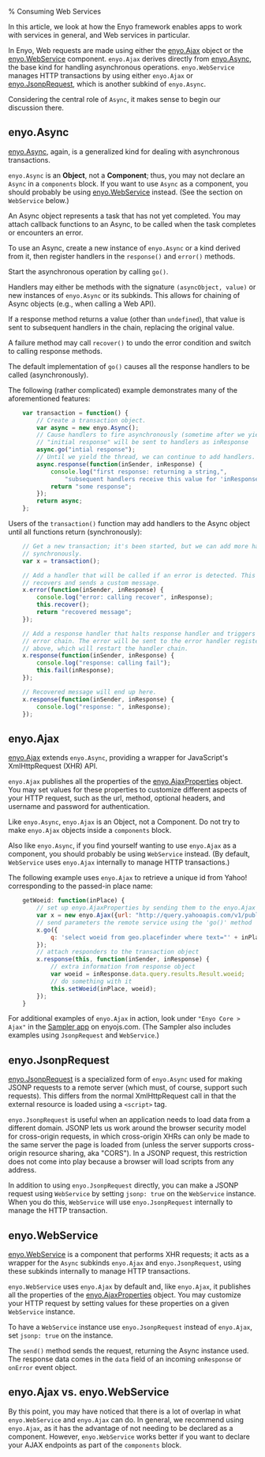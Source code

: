 % Consuming Web Services

In this article, we look at how the Enyo framework enables apps to work with
services in general, and Web services in particular.

In Enyo, Web requests are made using either the
[enyo.Ajax](../../../index.html#/kind/enyo.Ajax) object or the
[enyo.WebService](../../../index.html#/kind/enyo.WebService) component.
`enyo.Ajax` derives directly from [enyo.Async](../../../index.html#/kind/enyo.Async),
the base kind for handling asynchronous operations.  `enyo.WebService` manages
HTTP transactions by using either `enyo.Ajax` or
[enyo.JsonpRequest](../../../index.html#/kind/enyo.JsonpRequest), which is
another subkind of `enyo.Async`.

Considering the central role of `Async`, it makes sense to begin our discussion
there.

## enyo.Async

[enyo.Async](../../../index.html#/kind/enyo.Async), again, is a generalized kind for
dealing with asynchronous transactions.

`enyo.Async` is an **Object**, not a **Component**; thus, you may not declare an
`Async` in a `components` block.  If you want to use `Async` as a component, you
should probably be using [enyo.WebService](../../../index.html#/kind/enyo.WebService)
instead.  (See the section on `WebService` below.)

An Async object represents a task that has not yet completed.  You may attach
callback functions to an Async, to be called when the task completes or
encounters an error.

To use an Async, create a new instance of `enyo.Async` or a kind derived from
it, then register handlers in the `response()` and `error()` methods.

Start the asynchronous operation by calling `go()`.

Handlers may either be methods with the signature `(asyncObject, value)` or new
instances of `enyo.Async` or its subkinds.  This allows for chaining of Async
objects (e.g., when calling a Web API).

If a response method returns a value (other than `undefined`), that value is
sent to subsequent handlers in the chain, replacing the original value.

A failure method may call `recover()` to undo the error condition and switch
to calling response methods.

The default implementation of `go()` causes all the response handlers to be
called (asynchronously).

The following (rather complicated) example demonstrates many of the
aforementioned features:

```javascript
    var transaction = function() {
        // Create a transaction object.
        var async = new enyo.Async();
        // Cause handlers to fire asynchronously (sometime after we yield this thread).
        // "initial response" will be sent to handlers as inResponse
        async.go("intial response");
        // Until we yield the thread, we can continue to add handlers.
        async.response(function(inSender, inResponse) {
            console.log("first response: returning a string,",
                "subsequent handlers receive this value for 'inResponse'");
            return "some response";
        });
        return async;
    };
```

Users of the `transaction()` function may add handlers to the Async object
until all functions return (synchronously):

```javascript
    // Get a new transaction; it's been started, but we can add more handlers
    // synchronously.
    var x = transaction();

    // Add a handler that will be called if an error is detected. This handler
    // recovers and sends a custom message.
    x.error(function(inSender, inResponse) {
        console.log("error: calling recover", inResponse);
        this.recover();
        return "recovered message";
    });

    // Add a response handler that halts response handler and triggers the
    // error chain. The error will be sent to the error handler registered
    // above, which will restart the handler chain.
    x.response(function(inSender, inResponse) {
        console.log("response: calling fail");
        this.fail(inResponse);
    });

    // Recovered message will end up here.
    x.response(function(inSender, inResponse) {
        console.log("response: ", inResponse);
    });
```

## enyo.Ajax

[enyo.Ajax](../../../index.html#/kind/enyo.Ajax) extends `enyo.Async`, providing a wrapper
for JavaScript's XmlHttpRequest (XHR) API.

`enyo.Ajax` publishes all the properties of the
[enyo.AjaxProperties](../../../index.html#/namespace/enyo.AjaxProperties) object.  You may set
values for these properties to customize different aspects of your HTTP request,
such as the url, method, optional headers, and username and password for
authentication.

Like `enyo.Async`, `enyo.Ajax` is an Object, not a Component.  Do not try to
make `enyo.Ajax` objects inside a `components` block.

Also like `enyo.Async`, if you find yourself wanting to use `enyo.Ajax` as a
component, you should probably be using `WebService` instead.  (By default,
`WebService` uses `enyo.Ajax` internally to manage HTTP transactions.)

The following example uses `enyo.Ajax` to retrieve a unique id from Yahoo!
corresponding to the passed-in place name:

```javascript
    getWoeid: function(inPlace) {
        // set up enyo.AjaxProperties by sending them to the enyo.Ajax constructor
        var x = new enyo.Ajax({url: "http://query.yahooapis.com/v1/public/yql?format=json"});
        // send parameters the remote service using the 'go()' method
        x.go({
            q: 'select woeid from geo.placefinder where text="' + inPlace + '"'
        });
        // attach responders to the transaction object
        x.response(this, function(inSender, inResponse) {
            // extra information from response object
            var woeid = inResponse.data.query.results.Result.woeid;
            // do something with it
            this.setWoeid(inPlace, woeid);
        });
    }
```

For additional examples of `enyo.Ajax` in action, look under `"Enyo Core > Ajax"`
in the [Sampler app](http://enyojs.com/sampler/) on enyojs.com.  (The Sampler
also includes examples using `JsonpRequest` and `WebService`.)

## enyo.JsonpRequest

[enyo.JsonpRequest](../../../index.html#/kind/enyo.JsonpRequest) is a specialized
form of `enyo.Async` used for making JSONP requests to a remote server (which
must, of course, support such requests).  This differs from the normal
XmlHttpRequest call in that the external resource is loaded using a `<script>`
tag.

`enyo.JsonpRequest` is useful when an application needs to load data from a
different domain.  JSONP lets us work around the browser security model for
cross-origin requests, in which cross-origin XHRs can only be made to the same
server the page is loaded from (unless the server supports cross-origin
resource sharing, aka "CORS").  In a JSONP request, this restriction does not
come into play because a browser will load scripts from any address.

In addition to using `enyo.JsonpRequest` directly, you can make a JSONP request
using `WebService` by setting `jsonp: true` on the `WebService` instance.  When
you do this, `WebService` will use `enyo.JsonpRequest` internally to manage the
HTTP transaction.

## enyo.WebService

[enyo.WebService](../../../index.html#/kind/enyo.WebService) is a component that performs
XHR requests; it acts as a wrapper for the `Async` subkinds `enyo.Ajax` and
`enyo.JsonpRequest`, using these subkinds internally to manage HTTP transactions.

`enyo.WebService` uses `enyo.Ajax` by default and, like `enyo.Ajax`, it
publishes all the properties of the
[enyo.AjaxProperties](../../../index.html#/namespace/enyo.AjaxProperties) object.  You may
customize your HTTP request by setting values for these properties on a given
`WebService` instance.

To have a `WebService` instance use `enyo.JsonpRequest` instead of `enyo.Ajax`,
set `jsonp: true` on the instance.

The `send()` method sends the request, returning the Async instance used.  The
response data comes in the `data` field of an incoming `onResponse` or `onError`
event object.

## enyo.Ajax vs. enyo.WebService

By this point, you may have noticed that there is a lot of overlap in what
`enyo.WebService` and `enyo.Ajax` can do.  In general, we recommend using
`enyo.Ajax`, as it has the advantage of not needing to be declared as a
component.  However, `enyo.WebService` works better if you want to declare your
AJAX endpoints as part of the `components` block.
